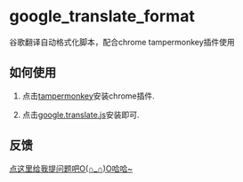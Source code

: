 # google_translate_format
谷歌翻译自动格式化脚本，配合chrome tampermonkey插件使用



## 如何使用

1. 点击[tampermonkey](https://chrome.google.com/webstore/detail/tampermonkey/dhdgffkkebhmkfjojejmpbldmpobfkfo?utm_source=chrome-ntp-icon)安装chrome插件.

2. 点击[google.translate.js](https://github.com/assmdx/CSDN_clean/raw/master/csdn.user.js)安装即可.



## 反馈

[点这里给我提问题吧O(∩_∩)O哈哈~](https://github.com/assmdx/google_translate_format/issues)

